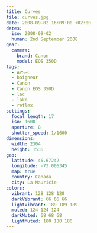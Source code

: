 ```yaml
---
title: Curves
file: curves.jpg
date: 2008-09-02 16:09:00 +02:00
dates:
  iso: 2008-09-02
  human: 2nd September 2008
gear:
  camera:
    brand: Canon
    model: EOS 350D
tags:
  - APS-C
  - baigneur
  - Canon
  - Canon EOS 350D
  - lac
  - lake
  - reflex
settings:
  focal_length: 17
  iso: 1600
  aperture: 8
  shutter_speed: 1/1600
dimensions:
  width: 2304
  height: 1536
geo:
  latitude: 46.67242
  longitude: -73.006345
  map: true
  country: Canada
  city: La Mauricie
colors:
  vibrant: 128 128 128
  darkVibrant: 66 66 66
  lightVibrant: 189 189 189
  muted: 124 124 124
  darkMuted: 68 68 68
  lightMuted: 180 180 180
---
```



